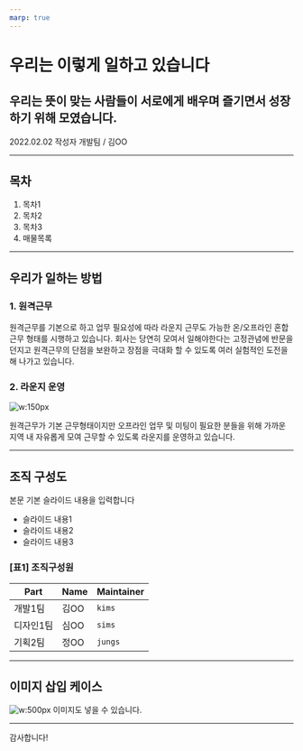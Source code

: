 ```yaml
---
marp: true
---
```


<!--
theme: ppt-large
paginate: true
-->


<!--
_class: cover
-->

# 우리는 이렇게 일하고 있습니다

## 우리는 뜻이 맞는 사람들이 서로에게 배우며 즐기면서 성장하기 위해 모였습니다.

2022.02.02
작성자 개발팀 / 김OO

---


<!--
_class: toc
-->

## 목차

1. 목차1
2. 목차2
3. 목차3
4. 매물목록

---



## 우리가 일하는 방법

### 1. 원격근무
 원격근무를 기본으로 하고 업무 필요성에 따라 라운지 근무도 가능한 온/오프라인 혼합근무 형태를 시행하고 있습니다. 회사는 당연히 모여서 일해야한다는 고정관념에 반문을 던지고 원격근무의 단점을 보완하고 장점을 극대화 할 수 있도록 여러 실험적인 도전을 해 나가고 있습니다.

 ### 2. 라운지 운영

![w:150px](https://oopy.lazyrockets.com/api/v2/notion/image?src=https%3A%2F%2Fs3-us-west-2.amazonaws.com%2Fsecure.notion-static.com%2F7e54dec2-0c11-4641-b91c-52ccb285cd4c%2FUntitled.png&blockId=f1442dc6-daa2-45b5-b3b0-2e19f666a487)

원격근무가 기본 근무형태이지만 오프라인 업무 및 미팅이 필요한 분들을 위해 가까운 지역 내 자유롭게 모여 근무할 수 있도록 라운지를 운영하고 있습니다. 


--- 
## 조직 구성도

본문 기본 슬라이드 내용을 입력합니다 
- 슬라이드 내용1
- 슬라이드 내용2
- 슬라이드 내용3


### [표1] 조직구성원


| Part | Name | Maintainer |
| --------- | ----------- | -- |
| 개발1팀 | 김OO | `kims` |
| 디자인1팀 | 심OO | `sims` |
| 기획2팀 | 정OO | `jungs` |


---

## 이미지 삽입 케이스

![w:500px](https://oopy.lazyrockets.com/api/v2/notion/image?src=https%3A%2F%2Fs3-us-west-2.amazonaws.com%2Fsecure.notion-static.com%2F2c979f92-dc82-41fd-be93-41c77349a8ed%2Fcity_retouch_0609.jpg&blockId=de075330-092b-406c-86df-89836eb4c09a)
이미지도 넣을 수 있습니다.


---

<!--
_class: last
-->

감사합니다!
